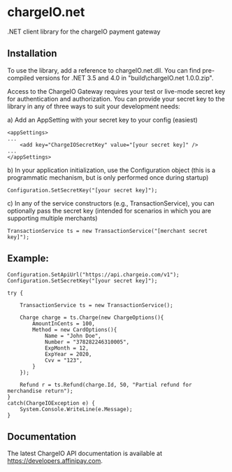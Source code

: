chargeIO.net
============

.NET client library for the chargeIO payment gateway

Installation
-----------

To use the library, add a reference to chargeIO.net.dll. You can find pre-compiled versions for .NET 3.5 and 4.0 in
"build\chargeIO.net 1.0.0.zip".

Access to the ChargeIO Gateway requires your test or live-mode secret key for authentication and authorization. You can provide your
secret key to the library in any of three ways to suit your development needs:

a) Add an AppSetting with your secret key to your config (easiest)

	<appSettings>
	...
		<add key="ChargeIOSecretKey" value="[your secret key]" />
	...
	</appSettings>

b) In your application initialization, use the Configuration object (this is a programmatic mechanism, but is only performed once during startup)

	Configuration.SetSecretKey("[your secret key]");

c) In any of the service constructors (e.g., TransactionService), you can optionally pass the secret key (intended for scenarios in which you are supporting multiple merchants)

	TransactionService ts = new TransactionService("[merchant secret key]");

Example:
--------

	Configuration.SetApiUrl("https://api.chargeio.com/v1");
	Configuration.SetSecretKey("[your secret key]");

	try {

		TransactionService ts = new TransactionService();

		Charge charge = ts.Charge(new ChargeOptions(){
			AmountInCents = 100,
			Method = new CardOptions(){
				Name = "John Doe",
				Number = "378282246310005",
				ExpMonth = 12,
				ExpYear = 2020,
				Cvv = "123",
			}
		});

		Refund r = ts.Refund(charge.Id, 50, "Partial refund for merchandise return");
	}
	catch(ChargeIOException e) {
		System.Console.WriteLine(e.Message);
    }

Documentation
-----------

The latest ChargeIO API documentation is available at https://developers.affinipay.com.
